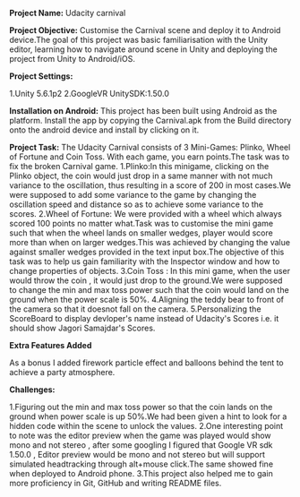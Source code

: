 **Project Name:** Udacity carnival

**Project Objective:** 
Customise the Carnival scene and deploy it to Android device.The goal of this project was basic familiarisation with the Unity editor, learning how to navigate around scene in Unity and deploying the project from Unity to Android/iOS.

**Project Settings:**

  1.Unity 5.6.1p2
  2.GoogleVR UnitySDK:1.50.0
      
**Installation on Android:**
This project has been built using Android as the platform.
Install the app by copying the Carnival.apk from the Build directory onto the android device and install by clicking on it.

**Project Task:**
The Udacity Carnival consists of 3 Mini-Games: Plinko, Wheel of Fortune and Coin Toss. With each game, you earn points.The task was to fix the broken Carnival game.
1.Plinko:In this minigame, clicking on the Plinko object, the coin would just drop in a same manner with not much variance to the  oscillation, thus resulting in a score of 200 in most cases.We were supposed to add some variance to the game by changing the oscillation speed and distance so as to achieve some variance to the scores.
2.Wheel of Fortune: We were provided with a wheel which always scored 100 points no matter what.Task was to customise the mini game such that when the wheel lands on smaller wedges, player would score more than when on larger wedges.This was achieved by changing the value against smaller wedges provided in the text input box.The objective of this task was to help us gain familiarity with the Inspector window and how to change properties of objects.
3.Coin Toss : In this mini game, when the user would throw the coin , it would just drop to the ground.We were supposed to change the min and max toss power such that the coin would land on the ground when the power scale is 50%.
4.Aligning the teddy bear to front of the camera so that it doesnot fall on the camera.
5.Personalizing the ScoreBoard to display devloper's name instead of Udacity's Scores i.e. it should show Jagori Samajdar's Scores.

**Extra Features Added**

As a bonus I added firework particle effect and balloons behind the tent to achieve a party atmosphere.

**Challenges:**

1.Figuring out the min and max toss power so that the coin lands on the ground when power scale is up 50%.We had been given a hint to look for a hidden code within the scene to unlock the values.
2.One interesting point to note was the editor preview when the game was played would show mono and not stereo , after some googling I figured that Google VR sdk 1.50.0 , Editor preview would be mono and not stereo but will support simulated headtracking through alt+mouse click.The same showed fine when deployed to  Android phone.
3.This project also helped me to gain more proficiency in Git, GitHub and writing README files.


